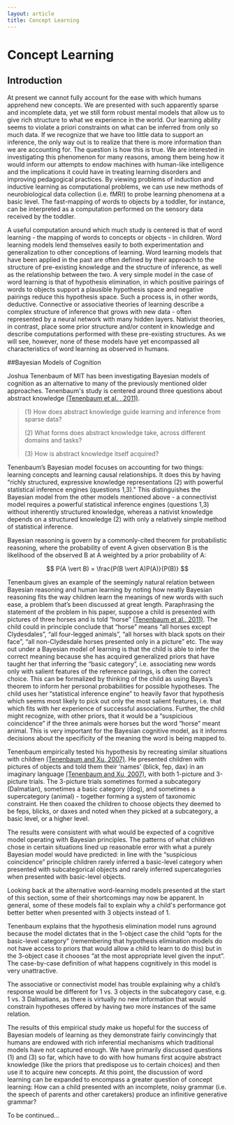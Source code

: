 ```yaml
---
layout: article
title: Concept Learning
---
```


Concept Learning
================

## Introduction

At present we cannot fully account for the ease with which humans apprehend new concepts. We are presented with such apparently sparse and incomplete data, yet we still form robust mental models that allow us to give rich structure to what we experience in the world. Our learning ability seems to violate a priori constraints on what can be inferred from only so much data. If we recognize that we have too little data to support an inference, the only way out is to realize that there is more information than we are accounting for. The question is how this is true.  We are interested in investigating this phenomenon for many reasons, among them being how it would inform our attempts to endow machines with human-like intelligence and the implications it could have in treating learning disorders and improving pedagogical practices. By viewing problems of induction and inductive learning as computational problems, we can use new methods of neurobiological data collection (i.e. fMRI) to probe learning phenomena at a basic level. The fast-mapping of words to objects by a toddler, for instance, can be interpreted as a computation performed on the sensory data received by the toddler.

A useful computation around which much study is centered is that of word learning - the mapping of words to concepts or objects - in children. Word learning models lend themselves easily to both experimentation and generalization to other conceptions of learning. Word learning models that have been applied in the past are often defined by their approach to the structure of pre-existing knowledge and the structure of inference, as well as the relationship between the two. A very simple model in the case of word learning is that of hypothesis elimination, in which positive pairings of words to objects support a plausible hypothesis space and negative pairings reduce this hypothesis space. Such a process is, in other words, deductive. Connective or associative theories of learning describe a complex structure of inference that grows with new data - often represented by a neural network with many hidden layers. Nativist theories, in contrast, place some prior structure and/or content in knowledge and describe computations performed with these pre-existing structures. As we will see, however, none of these models have yet encompassed all characteristics of word learning as observed in humans.

##Bayesian Models of Cognition

Joshua Tenenbaum of MIT has been investigating Bayesian models of cognition as an alternative to many of the previously mentioned older approaches. Tenenbaum's study is centered around three questions about abstract knowledge [(Tenenbaum et al. , 2011)][tenenbaum2011].

> (1) How does abstract knowledge guide learning and inference from sparse data?
>
> (2) What forms does abstract knowledge take, across different domains and tasks?
>
> (3) How is abstract knowledge itself acquired?

Tenenbaum’s Bayesian model focuses on accounting for two things: learning concepts and learning causal relationships. It does this by having “richly structured, expressive knowledge representations (2) with powerful statistical inference engines (questions 1,3)." This distinguishes the Bayesian model from the other models mentioned above - a connectivist model requires a powerful statistical inference engines (questions 1,3)  without inherently structured knowledge, whereas a nativist knowledge depends on a structured knowledge (2) with only a relatively simple method of statistical inference.

Bayesian reasoning is govern by a commonly-cited theorem for probabilistic reasoning, where the probability of event A given observation B is the likelihood of the observed B at A weighted by a prior probability of A:

$$ P(A \vert B) = \frac{P(B \vert A)P(A)}{P(B)} $$

Tenenbaum gives an example of the seemingly natural relation between Bayesian reasoning and human learning by noting how neatly Bayesian reasoning fits the way children learn the meanings of new words with such ease, a problem that’s been discussed at great length. Paraphrasing the statement of the problem in his paper, suppose a child is presented with pictures of three horses and is told “horse” [(Tenenbaum et al., 2011)][tenenbaum2011]. The child could in principle conclude that “horse” means “all horses except Clydesdales”, “all four-legged animals”, “all horses with black spots on their face”, “all non-Clydesdale horses presented only in a picture” etc. The way out under a Bayesian model of learning is that the child is able to infer the correct meaning because she has acquired generalized priors that have taught her that inferring the “basic category”, i.e. associating new words only with salient features of the reference pairings, is often the correct choice. This can be formalized by thinking of the child as using Bayes’s theorem to inform her personal probabilities for possible hypotheses. The child uses her “statistical inference engine” to heavily favor that hypothesis which seems most likely to pick out only the most salient features, i.e. that which fits with her experience of successful associations. Further, the child might recognize, with other priors, that it would be a “suspicious coincidence” if the three animals were horses but the word “horse” meant animal. This is very important for the Bayesian cognitive model, as it informs decisions about the specificity of the meaning the word is being mapped to.

Tenenbaum empirically tested his hypothesis by recreating similar situations with children [(Tenenbaum and Xu, 2007)][tenenbaum2007]. He presented children with pictures of objects and told them their ‘names’ (blick, fep, dax) in an imaginary language [(Tenenbaum and Xu, 2007)][tenenbaum2007], with both 1-picture and 3-picture trials. The 3-picture trials sometimes formed a subcategory (Dalmatian), sometimes a basic category (dog), and sometimes a supercategory (animal) - together forming a system of taxonomic constraint. He then coaxed the children to choose objects they deemed to be feps, blicks, or daxes and noted when they picked at a subcategory, a basic level, or a higher level.

The results were consistent with what would be expected of a cognitive model operating with Bayesian principles. The patterns of what children chose in certain situations lined up reasonable error with what a purely Bayesian model would have predicted: in line with the “suspicious coincidence” principle children rarely inferred a basic-level category when presented with subcategorical objects and rarely inferred supercategories when presented with basic-level objects. 

Looking back at the alternative word-learning models presented at the start of this section, some of their shortcomings may now be apparent. In general, some of these models fail to explain why a child's performance got better better when presented with 3 objects instead of 1. 

Tenenbaum explains that the hypothesis elimination model runs aground because the model dictates that in the 1-object case the child “opts for the basic-level category” (remembering that hypothesis elimination models do not have access to priors that would allow a child to learn to do this) but in the 3-object case it chooses “at the most appropriate level given the input”. The case-by-case definition of what happens cognitively in this model is very unattractive.

The associative or connectivist model has trouble explaining why a child’s response would be different for 1 vs. 3 objects in the subcategory case, e.g. 1 vs. 3 Dalmatians, as there is virtually no new information that would constrain hypotheses offered by having two more instances of the same relation.

The results of this empirical study make us hopeful for the success of Bayesian models of learning as they demonstrate fairly convincingly that humans are endowed with rich inferential mechanisms which traditional models have not captured enough. We have primarily discussed questions (1) and (3) so far, which have to do with how humans first acquire abstract knowledge (like the priors that predispose us to certain choices) and then use it to acquire new concepts. At this point, the discussion of word learning can be expanded to encompass a greater question of concept learning: How can a child presented with an incomplete, noisy grammar (i.e. the speech of parents and other caretakers) produce an infinitive generative grammar?

To be continued...

<!-- ## Poverty of the Stimulus; The Anaphoric One This discussion of grammar acquisition will begin with a particular construct termed the ``anaphoric \emph{one}''. will put summary from paper #15
##Adaptive Resonance Theory
will put summary from paper #17/18
## Conclusion
need to write!
-->

[tenenbaum2011]: http://web.mit.edu/cocosci/Papers/tkgg-science11-reprint.pdf
[tenenbaum2007]: http://web.mit.edu/cocosci/Papers/f881-XuTenenbaum.pdf
